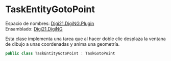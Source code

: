 # TaskEntityGotoPoint

Espacio de nombres: [Digi21.DigiNG.Plugin](../)  
Ensamblado: [Digi21.DigiNG](../../digi21.diging/)

Esta clase implementa una tarea que al hacer doble clic desplaza la ventana de dibujo a unas coordenadas y anima una geometría.

```csharp
public class TaskEntityGotoPoint : TaskGotoPoint
```



